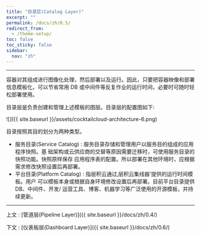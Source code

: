 ```yaml
---
title: "目录层(Catalog Layer)"
excerpt: ""
permalink: /docs/zh/0.5/
redirect_from:
  - /theme-setup/
toc: false
toc_sticky: false
sidebar:
  nav: "zh"
---
```


---
容器对其组成进行图像化处理，然后部署以及运行。因此，只要把容器映像和部署信息模板化，可以节省常用 DB 或中间件等反复作业的运行时间，必要时可随时轻松部署使用。

目录层是负责创建和管理上述模板的图层。目录层的配置图如下:

![]({{ site.baseurl }}/assets/cocktailcloud-architecture-6.png)

目录按照其目的划分为两种类型。

* 服务目录(Service Catalog) : 服务目录存储和管理用户以服务目的组成的应用程序快照。基 础架构或云供应商的交替等原因需要迁移时，可使用服务目录的快照功能。快照原样保存 应用程序表的配置。所以部署在其他环境时，应根据需求修改快照设置后再部署。
* 平台目录(Platform Catalog) : 指层积云通过‚层积云集线器‛提供的运行时间模板。用户 可以模板本身或根据自身环境修改设置后再部署。目前平台目录提供 DB、中间件、开发/ 运营工具、博客、机器学习等广泛使用的开源模板，并持续更新。

---

上文 : [管道层(Pipeline Layer)]({{ site.baseurl }}/docs/zh/0.4/)

下文 : [仪表板层(Dashboard Layer)]({{ site.baseurl }}/docs/zh/0.6/)
